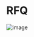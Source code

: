 # RFQ

![image](https://github.com/vishnuanm/RFQ/assets/137393177/8545a5d7-c1e7-40f7-8afe-a71d5b7e7982)
